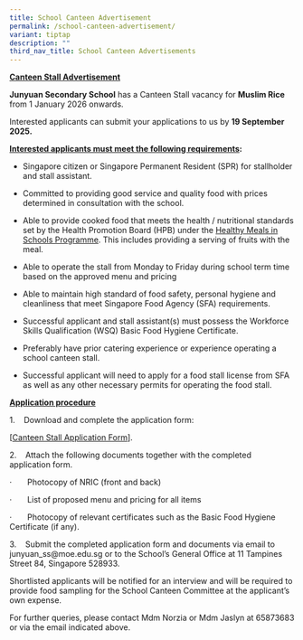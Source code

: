 ```yaml
---
title: School Canteen Advertisement
permalink: /school-canteen-advertisement/
variant: tiptap
description: ""
third_nav_title: School Canteen Advertisements
---
```

<p><strong><u>Canteen Stall Advertisement</u></strong>
</p>
<p><strong>Junyuan Secondary School</strong>&nbsp;has a Canteen Stall vacancy
for <strong>Muslim Rice </strong>from 1 January 2026 onwards.</p>
<p>Interested applicants can submit your applications to us by <strong>19 September 2025.</strong>
</p>
<p><strong><u>Interested applicants must meet the following requirements</u>:</strong>
</p>
<ul data-tight="true" class="tight">
<li>
<p>Singapore citizen or Singapore Permanent Resident (SPR) for stallholder
and stall assistant.</p>
</li>
<li>
<p>Committed to providing good service and quality food with prices determined
in consultation with the school.</p>
</li>
<li>
<p>Able to provide cooked food that meets the health / nutritional standards
set by the Health Promotion Board (HPB) under the&nbsp;<a href="https://www.hpb.gov.sg/schools/school-programmes/healthy-meals-in-schools-programme" rel="noopener noreferrer nofollow" target="_blank">Healthy Meals in Schools Programme</a>.
This includes providing a serving of fruits with the meal.</p>
</li>
<li>
<p>Able to operate the stall from Monday to Friday during school term time
based on the approved menu and pricing</p>
</li>
<li>
<p>Able to maintain high standard of food safety, personal hygiene and cleanliness
that meet Singapore Food Agency (SFA) requirements.</p>
</li>
<li>
<p>Successful applicant and stall assistant(s) must possess the Workforce
Skills Qualification (WSQ) Basic Food Hygiene Certificate.</p>
</li>
<li>
<p>Preferably have prior catering experience or experience operating a school
canteen stall.</p>
</li>
<li>
<p>Successful applicant will need to apply for a food stall license from
SFA as well as any other necessary permits for operating the food stall.</p>
</li>
</ul>
<p><strong><u>Application procedure</u></strong>
</p>
<p>1.&nbsp;&nbsp;&nbsp; Download and complete the application form:</p>
<p>[<a href="/files/Canteen_Stall_Application_Form.pdf" rel="noopener nofollow" target="_blank">Canteen Stall Application Form</a>].</p>
<p>2.&nbsp;&nbsp;&nbsp; Attach the following documents together with the
completed application form.</p>
<p>·&nbsp;&nbsp;&nbsp;&nbsp;&nbsp;&nbsp; Photocopy of NRIC (front and back)</p>
<p>·&nbsp;&nbsp;&nbsp;&nbsp;&nbsp;&nbsp; List of proposed menu and pricing
for all items</p>
<p>·&nbsp;&nbsp;&nbsp;&nbsp;&nbsp;&nbsp; Photocopy of relevant certificates
such as the Basic Food Hygiene Certificate (if any).</p>
<p>3.&nbsp;&nbsp;&nbsp; Submit the completed application form and documents
via email to <a rel="noopener noreferrer nofollow" target="_blank">junyuan_ss@moe.edu.sg</a> or
to the School’s General Office at 11 Tampines Street 84, Singapore 528933.</p>
<p>Shortlisted applicants will be notified for an interview and will be required
to provide food sampling for the School Canteen Committee at the applicant’s
own expense.</p>
<p>For further queries, please contact Mdm Norzia or Mdm Jaslyn at 65873683
or via the email indicated above.</p>